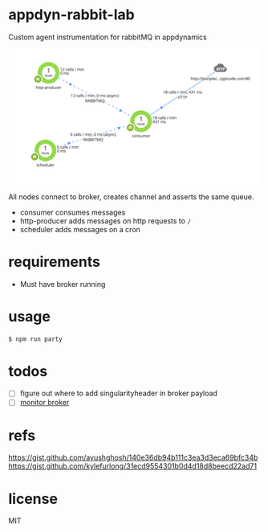 # appdyn-rabbit-lab
Custom agent instrumentation for rabbitMQ in appdynamics

![screen_shot](./3-node-party-dump.png)

All nodes connect to broker, creates channel and asserts the same queue.

- consumer consumes messages
- http-producer adds messages on http requests to `/`
- scheduler adds messages on a cron

# requirements
- Must have broker running

# usage
```bash
$ npm run party
```

# todos
- [ ] figure out where to add singularityheader in broker payload
- [ ] [monitor broker](https://www.appdynamics.com/community/exchange/extension/rabbitmq-monitoring-extension/)

# refs
https://gist.github.com/ayushghosh/140e36db94b111c3ea3d3eca69bfc34b
https://gist.github.com/kylefurlong/31ecd9554301b0d4d18d8beecd22ad71

# license
MIT
